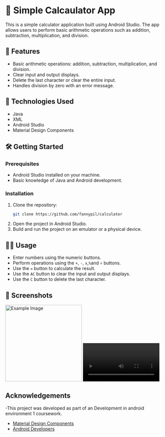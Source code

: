 
# 🔢 Simple Calcaulator App

This is a simple calculator application built using Android Studio. The app allows users to perform basic arithmetic operations such as addition, subtraction, multiplication, and division.



## 🌟 Features

- Basic arithmetic operations: addition, subtraction, multiplication, and division.
- Clear input and output displays.
- Delete the last character or clear the entire input.
- Handles division by zero with an error message.


## 🤖 Technologies Used
- Java
- XML
- Android Studio
- Material Design Components
## 🛠️ Getting Started
### Prerequisites
- Android Studio installed on your machine.
- Basic knowledge of Java and Android development.
### Installation

1. Clone the repository:
    ```sh
    git clone https://github.com/fannypil/calculator
    ```
2. Open the project in Android Studio.
3. Build and run the project on an emulator or a physical device.
## 👨‍💻 Usage

- Enter numbers using the numeric buttons.
- Perform operations using the `+`, `-`, `x`,`%`and `÷` buttons.
- Use the `=` button to calculate the result.
- Use the `AC` button to clear the input and output displays.
- Use the `C` button to delete the last character.

## 📸 Screenshots

<img src="https://github.com/user-attachments/assets/0f804a4b-32b1-4039-8288-34f1879c8de4" alt="Example Image" style="width: 240px;">

<video width="240px" controls>
  <source src="screen-shots/Screen_recording_20250312_203843.mp4" type="video/mp4">
  Your browser does not support the video tag.
</video>


## Acknowledgements
-This project was developed as part of an Development in android environment 1 coursework.
- [Material Design Components](https://material.io/develop/android/docs/getting-started)
- [Android Developers](https://developer.android.com/docs)
